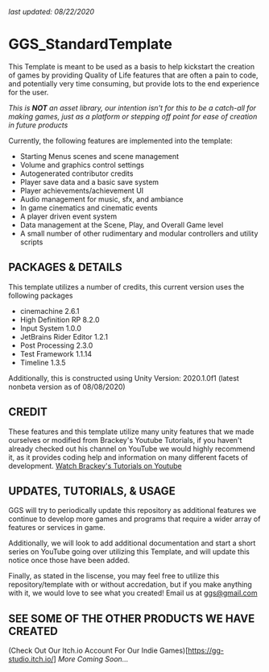*last updated: 08/22/2020*
# GGS_StandardTemplate
This Template is meant to be used as a basis to help kickstart the creation of games by providing Quality of Life features that are often a pain to code, and potentially very time consuming, but provide lots to the end experience for the user.

*This is **NOT** an asset library, our intention isn't for this to be a catch-all for making games, just as a platform or stepping off point for ease of creation in future products*

Currently, the following features are implemented into the template:
 - Starting Menus scenes and scene management
 - Volume and graphics control settings
 - Autogenerated contributor credits
 - Player save data and a basic save system
 - Player achievements/achievement UI
 - Audio management for music, sfx, and ambiance
 - In game cinematics and cinematic events
 - A player driven event system
 - Data management at the Scene, Play, and Overall Game level
 - A small number of other rudimentary and modular controllers and utility scripts

## PACKAGES & DETAILS
This template utilizes a number of credits, this current version uses the following packages 
 - cinemachine 2.6.1
 - High Definition RP 8.2.0
 - Input System 1.0.0
 - JetBrains Rider Editor 1.2.1
 - Post Processing 2.3.0
 - Test Framework 1.1.14
 - Timeline 1.3.5

Additionally, this is constructed using Unity Version:
2020.1.0f1 (latest nonbeta version as of 08/08/2020)

## CREDIT 
These features and this template utilize many unity features that we made ourselves or modified from Brackey's Youtube Tutorials, if you haven't already checked out his channel on YouTube we would highly recommend it, as it provides coding help and information on many different facets of development. [Watch Brackey's Tutorials on Youtube](https://www.youtube.com/user/Brackeys)

## UPDATES, TUTORIALS, & USAGE
GGS will try to periodically update this repository as additional features we continue to develop more games and programs that require a wider array of features or services in game.

Additionally, we will look to add additional documentation and start a short series on YouTube going over utilizing this Template, and will update this notice once those have been added.

Finally, as stated in the liscense, you may feel free to utilize this repository/template with or without accredation, but if you make anything with it, we would love to see what you created! Email us at [ggs@gmail.com](mailto:gen.games.studio@gmail.com)

## SEE SOME OF THE OTHER PRODUCTS WE HAVE CREATED
(Check Out Our Itch.io Account For Our Indie Games)[https://gg-studio.itch.io/]
*More Coming Soon...*
